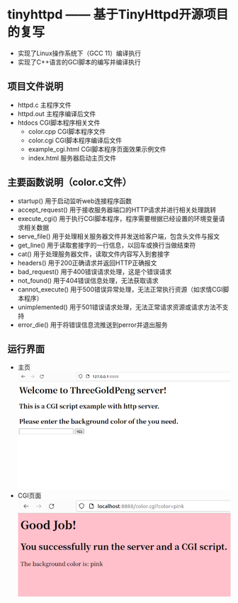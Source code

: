 # tinyhttpd —— 基于TinyHttpd开源项目的复写
+ 实现了Linux操作系统下（GCC 11）编译执行
+ 实现了C++语言的GCI脚本的编写并编译执行
## 项目文件说明
+ httpd.c 主程序文件
+ httpd.out 主程序编译后文件
+ htdocs CGI脚本程序相关文件
  + color.cpp CGI脚本程序文件
  + color.cgi CGI脚本程序编译后文件
  + example_cgi.html CGI脚本程序页面效果示例文件
  + index.html 服务器启动主页文件
## 主要函数说明（color.c文件）
+ startup() 用于启动监听web连接程序函数
+ accept_request() 用于接收服务器端口的HTTP请求并进行相关处理跳转
+ execute_cgi() 用于执行CGI脚本程序，程序需要根据已经设置的环境变量请求相关数据
+ serve_file() 用于处理相关服务器文件并发送给客户端，包含头文件与报文
+ get_line() 用于读取套接字的一行信息，以回车或换行当做结束符
+ cat() 用于处理服务器文件，读取文件内容写入到套接字
+ headers() 用于200正确请求并返回HTTP正确报文
+ bad_request() 用于400错误请求处理，这是个错误请求
+ not_found() 用于404错误信息处理，无法获取请求
+ cannot_execute() 用于500错误异常处理，无法正常执行资源（如求情CGI脚本程序）
+ unimplemented() 用于501错误请求处理，无法正常请求资源或请求方法不支持
+ error_die() 用于将错误信息流推送到perror并退出服务
## 运行界面
+ 主页
![index](https://github.com/PengThreeGold/tinyhttpd/blob/master/index.png)
+ CGI页面
![cgi](https://github.com/PengThreeGold/tinyhttpd/blob/master/cgi.png)
